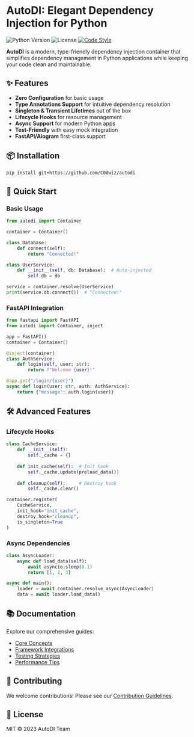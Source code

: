 # AutoDI: Elegant Dependency Injection for Python

![Python Version](https://img.shields.io/badge/python-3.8+-blue.svg)
![License](https://img.shields.io/badge/license-MIT-green.svg)
[![Code Style](https://img.shields.io/badge/code%20style-black-000000.svg)](https://github.com/psf/black)

**AutoDI** is a modern, type-friendly dependency injection container that simplifies dependency management in Python applications while keeping your code clean and maintainable.

## ✨ Features

- **Zero Configuration** for basic usage
- **Type Annotations Support** for intuitive dependency resolution
- **Singleton & Transient Lifetimes** out of the box
- **Lifecycle Hooks** for resource management
- **Async Support** for modern Python apps
- **Test-Friendly** with easy mock integration
- **FastAPI/Aiogram** first-class support

## 📦 Installation

```bash
pip install git+https://github.com/C0dwiz/autodi
```

## 🚀 Quick Start

### Basic Usage

```python
from autodi import Container

container = Container()

class Database:
    def connect(self):
        return "Connected!"

class UserService:
    def __init__(self, db: Database):  # Auto-injected
        self.db = db

service = container.resolve(UserService)
print(service.db.connect())  # "Connected!"
```

### FastAPI Integration

```python
from fastapi import FastAPI
from autodi import Container, inject

app = FastAPI()
container = Container()

@inject(container)
class AuthService:
    def login(self, user: str):
        return f"Welcome {user}!"

@app.get("/login/{user}")
async def login(user: str, auth: AuthService):
    return {"message": auth.login(user)}
```

## 🛠️ Advanced Features

### Lifecycle Hooks

```python
class CacheService:
    def __init__(self):
        self._cache = {}
    
    def init_cache(self):  # Init hook
        self._cache.update(preload_data())
    
    def cleanup(self):     # Destroy hook
        self._cache.clear()

container.register(
    CacheService,
    init_hook="init_cache",
    destroy_hook="cleanup",
    is_singleton=True
)
```

### Async Dependencies

```python
class AsyncLoader:
    async def load_data(self):
        await asyncio.sleep(0.1)
        return [1, 2, 3]

async def main():
    loader = await container.resolve_async(AsyncLoader)
    data = await loader.load_data()
```

## 📚 Documentation

Explore our comprehensive guides:

- [Core Concepts](CORE_CONCEPTS.md)
- [Framework Integrations](FRAMEWORKS.md)
- [Testing Strategies](TESTING.md)
- [Performance Tips](PERFORMANCE.md)

## 🤝 Contributing

We welcome contributions! Please see our [Contribution Guidelines](CONTRIBUTING.md).

## 📜 License

MIT © 2023 AutoDI Team